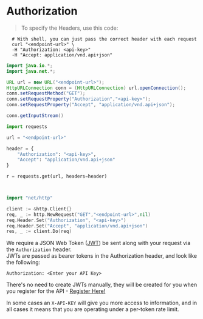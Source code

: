 # Authorization

> To specify the Headers, use this code:

```shell
  # With shell, you can just pass the correct header with each request
  curl "<endpoint-url>" \
  -H "Authorization: <api-key>"
  -H "Accept: application/vnd.api+json"
```

```java
import java.io.*;
import java.net.*;

URL url = new URL("<endpoint-url>");
HttpURLConnection conn = (HttpURLConnection) url.openConnection();
conn.setRequestMethod("GET");
conn.setRequestProperty("Authorization","<api-key>");
conn.setRequestProperty("Accept", "application/vnd.api+json");

conn.getInputStream()
```

```python
import requests

url = "<endpoint-url>"

header = {
    "Authorization": "<api-key>",
    "Accept": "application/vnd.api+json"
}

r = requests.get(url, headers=header)
```

```ruby
```

```javascript
```

```go
import "net/http"

client := &http.Client{}
req, _ := http.NewRequest("GET","<endpoint-url>",nil)
req.Header.Set("Authorization", "<api-key>")
req.Header.Set("Accept", "application/vnd.api+json")
res, _ := client.Do(req)
```

We require a JSON Web Token ([JWT](https://jwt.io/)) be sent along with your request via the `Authorization` header.  
JWTs are passed as bearer tokens in the Authorization header, and look like the following:

`Authorization: <Enter your API Key>`


There's no need to create JWTs manually, they will be created for you when you register for the API - [Register Here!](https://developer.vainglorygame.com/users/sign_in)

In some cases an `X-API-KEY` will give you more access to information, and in all
 cases it means that you are operating under a per-token rate limit.
